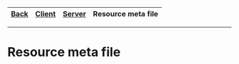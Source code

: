 |[Back](Readme.md)|[Client](Client.md)|[Server](Server.md)|Resource meta file
---|---|---|---

---

# Resource meta file
